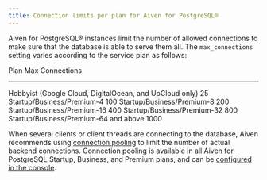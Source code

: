 ```yaml
---
title: Connection limits per plan for Aiven for PostgreSQL®
---
```


Aiven for PostgreSQL® instances limit the number of allowed connections
to make sure that the database is able to serve them all. The
`max_connections` setting varies according to the service plan as
follows:

  Plan                                                      Max Connections
  --------------------------------------------------------- -----------------
  Hobbyist (Google Cloud, DigitalOcean, and UpCloud only)   25
  Startup/Business/Premium-4                                100
  Startup/Business/Premium-8                                200
  Startup/Business/Premium-16                               400
  Startup/Business/Premium-32                               800
  Startup/Business/Premium-64 and above                     1000

When several clients or client threads are connecting to the database,
Aiven recommends using
[connection pooling](/docs/products/postgresql/concepts/pg-connection-pooling) to limit the number of actual backend connections.
Connection pooling is available in all Aiven for PostgreSQL Startup,
Business, and Premium plans, and can be
[configured in the console](/docs/products/postgresql/howto/manage-pool).
